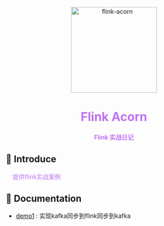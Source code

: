 <p align="center">
  <a href="https://github.com/ispong/flink-acorn" style="border-bottom: none !important;">
    <img alt="flink-acorn" width="200" src="https://gitee.com/isxcode/blogs-galaxy-images/raw/master/flink/acorn.png">
  </a>
</p>

<h1 align="center" style="color: #be73f1">
    Flink Acorn
</h1>

<h4 align="center" style="color: #be73f1">
    Flink 实战日记
</h4>

## 🐣 Introduce

<p style="color: #be73f1">
&nbsp &nbsp 提供flink实战案例
</p>

## 📒 Documentation

- [demo1](./demo1/README.md) : 实现kafka同步到flink同步到kafka
